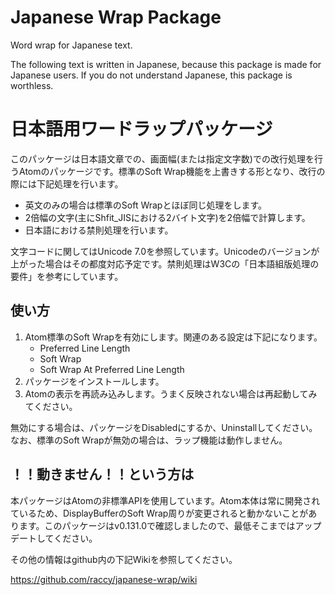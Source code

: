 # Japanese Wrap Package

Word wrap for Japanese text.

The following text is written in Japanese, because this package is made for Japanese users. If you do not understand Japanese, this package is worthless.

# 日本語用ワードラップパッケージ
このパッケージは日本語文章での、画面幅(または指定文字数)での改行処理を行うAtomのパッケージです。標準のSoft Wrap機能を上書きする形となり、改行の際には下記処理を行います。

* 英文のみの場合は標準のSoft Wrapとほぼ同じ処理をします。
* 2倍幅の文字(主にShfit_JISにおける2バイト文字)を2倍幅で計算します。
* 日本語における禁則処理を行います。

文字コードに関してはUnicode 7.0を参照しています。Unicodeのバージョンが上がった場合はその都度対応予定です。禁則処理はW3Cの「日本語組版処理の要件」を参考にしています。

## 使い方
1. Atom標準のSoft Wrapを有効にします。関連のある設定は下記になります。
    * Preferred Line Length
    * Soft Wrap
    * Soft Wrap At Preferred Line Length
2. パッケージをインストールします。
3. Atomの表示を再読み込みします。うまく反映されない場合は再起動してみてください。

無効にする場合は、パッケージをDisabledにするか、Uninstallしてください。
なお、標準のSoft Wrapが無効の場合は、ラップ機能は動作しません。

## ！！動きません！！という方は
本パッケージはAtomの非標準APIを使用しています。Atom本体は常に開発されているため、DisplayBufferのSoft Wrap周りが変更されると動かないことがあります。このパッケージはv0.131.0で確認しましたので、最低そこまではアップデートしてください。

その他の情報はgithub内の下記Wikiを参照してください。

https://github.com/raccy/japanese-wrap/wiki
